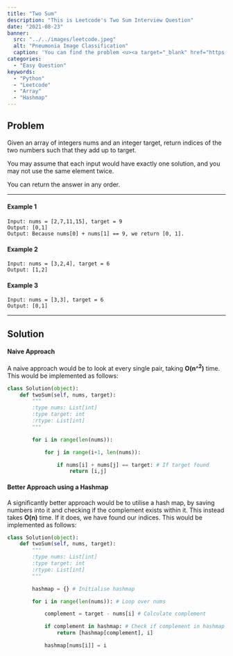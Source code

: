 ```yaml
---
title: "Two Sum"
description: "This is Leetcode's Two Sum Interview Question"
date: "2021-08-23"
banner:
  src: "../../images/leetcode.jpeg"
  alt: "Pneumonia Image Classification"
  caption: 'You can find the problem <u><a target="_blank" href="https://leetcode.com/problems/two-sum/">Here</a></u>'
categories:
  - "Easy Question"
keywords:
  - "Python"
  - "Leetcode"
  - "Array"
  - "Hashmap"
---
```


## Problem

Given an array of integers nums and an integer target, return indices of the two numbers such that they add up to target.

You may assume that each input would have exactly one solution, and you may not use the same element twice.

You can return the answer in any order.

<hr>

#### Example 1

```
Input: nums = [2,7,11,15], target = 9
Output: [0,1]
Output: Because nums[0] + nums[1] == 9, we return [0, 1].
```

#### Example 2

```
Input: nums = [3,2,4], target = 6
Output: [1,2]
```

#### Example 3

```
Input: nums = [3,3], target = 6
Output: [0,1]
```

<hr>

## Solution

#### Naive Approach

A naive approach would be to look at every single pair, taking <b>O(n^<sup>2</sup>)</b> time. This would be implemented as follows:

```Python
class Solution(object):
    def twoSum(self, nums, target):
        """
        :type nums: List[int]
        :type target: int
        :rtype: List[int]
        """

        for i in range(len(nums)):

            for j in range(i+1, len(nums)):

                if nums[i] + nums[j] == target: # If target found
                    return [i,j]


```

#### Better Approach using a Hashmap

A significantly better approach would be to utilise a hash map, by saving numbers into it and checking if the complement exists within it. This instead takes <b>O(n)</b> time. If it does, we have found our indices. This would be implemented as follows:

```Python
class Solution(object):
    def twoSum(self, nums, target):
        """
        :type nums: List[int]
        :type target: int
        :rtype: List[int]
        """

        hashmap = {} # Initialise hashmap

        for i in range(len(nums)): # Loop over nums

            complement = target - nums[i] # Calculate complement

            if complement in hashmap: # Check if complement in hashmap
                return [hashmap[complement], i]

            hashmap[nums[i]] = i
```
